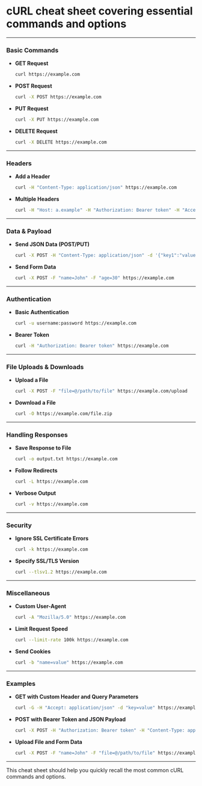 # cURL cheat sheet covering essential commands and options

---

### **Basic Commands**

- **GET Request**
  ```bash
  curl https://example.com
  ```
- **POST Request**
  ```bash
  curl -X POST https://example.com
  ```
- **PUT Request**
  ```bash
  curl -X PUT https://example.com
  ```
- **DELETE Request**
  ```bash
  curl -X DELETE https://example.com
  ```

---

### **Headers**

- **Add a Header**
  ```bash
  curl -H "Content-Type: application/json" https://example.com
  ```
- **Multiple Headers**
  ```bash
  curl -H "Host: a.example" -H "Authorization: Bearer token" -H "Accept: application/json" https://example.com
  ```

---

### **Data & Payload**

- **Send JSON Data (POST/PUT)**
  ```bash
  curl -X POST -H "Content-Type: application/json" -d '{"key1":"value1", "key2":"value2"}' https://example.com
  ```
- **Send Form Data**
  ```bash
  curl -X POST -F "name=John" -F "age=30" https://example.com
  ```

---

### **Authentication**

- **Basic Authentication**
  ```bash
  curl -u username:password https://example.com
  ```
- **Bearer Token**
  ```bash
  curl -H "Authorization: Bearer token" https://example.com
  ```

---

### **File Uploads & Downloads**

- **Upload a File**
  ```bash
  curl -X POST -F "file=@/path/to/file" https://example.com/upload
  ```
- **Download a File**
  ```bash
  curl -O https://example.com/file.zip
  ```

---

### **Handling Responses**

- **Save Response to File**
  ```bash
  curl -o output.txt https://example.com
  ```
- **Follow Redirects**
  ```bash
  curl -L https://example.com
  ```
- **Verbose Output**
  ```bash
  curl -v https://example.com
  ```

---

### **Security**

- **Ignore SSL Certificate Errors**
  ```bash
  curl -k https://example.com
  ```
- **Specify SSL/TLS Version**
  ```bash
  curl --tlsv1.2 https://example.com
  ```

---

### **Miscellaneous**

- **Custom User-Agent**
  ```bash
  curl -A "Mozilla/5.0" https://example.com
  ```
- **Limit Request Speed**
  ```bash
  curl --limit-rate 100k https://example.com
  ```
- **Send Cookies**
  ```bash
  curl -b "name=value" https://example.com
  ```

---

### **Examples**

- **GET with Custom Header and Query Parameters**
  ```bash
  curl -G -H "Accept: application/json" -d "key=value" https://example.com
  ```
- **POST with Bearer Token and JSON Payload**
  ```bash
  curl -X POST -H "Authorization: Bearer token" -H "Content-Type: application/json" -d '{"key":"value"}' https://example.com
  ```
- **Upload File and Form Data**
  ```bash
  curl -X POST -F "name=John" -F "file=@/path/to/file" https://example.com/upload
  ```

---

This cheat sheet should help you quickly recall the most common cURL commands and options.

